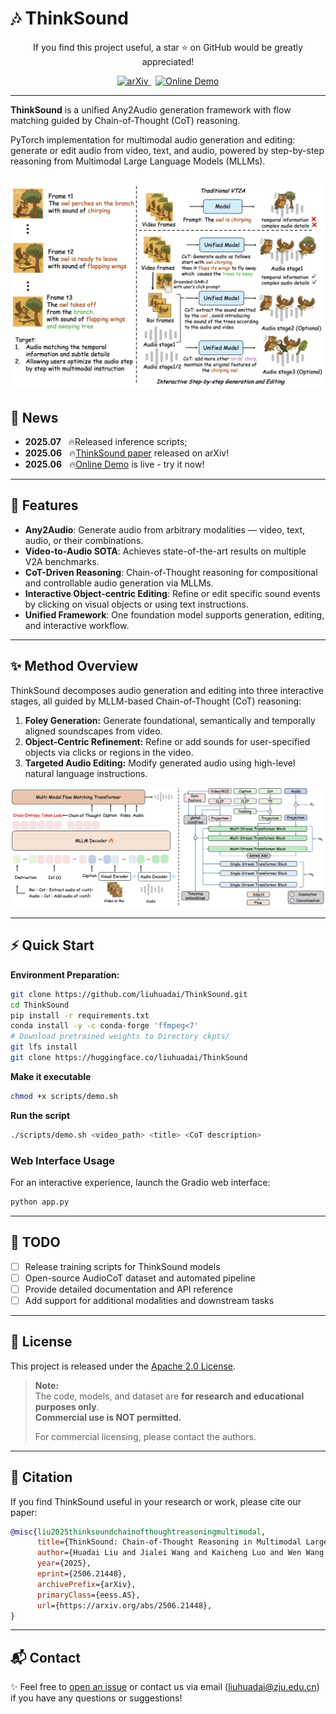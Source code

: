 # 🎶 ThinkSound

<p align="center">
  If you find this project useful, a star ⭐ on GitHub would be greatly appreciated!
</p>

<p align="center">
  <a href="https://arxiv.org/pdf/2506.21448">
    <img src="https://img.shields.io/badge/arXiv-2506.21448-b31b1b.svg" alt="arXiv"/>
  </a>
  &nbsp;
  <a href="https://thinksound-project.github.io/">
    <img src="https://img.shields.io/badge/Online%20Demo-🌐-blue" alt="Online Demo"/>
  </a>
  <!-- &nbsp;
  <a href="https://huggingface.co/spaces/FunAudioLLM/ThinkSound">
    <img src="https://img.shields.io/badge/HuggingFace-Spaces-orange?logo=huggingface" alt="Hugging Face"/>
  </a>
  &nbsp;
  <a href="https://www.modelscope.cn/studios/ThinkSound/ThinkSound/summary">
    <img src="https://img.shields.io/badge/ModelScope-在线体验-green" alt="ModelScope"/>
  </a> -->
</p>

---

**ThinkSound** is a unified Any2Audio generation framework with flow matching guided by Chain-of-Thought (CoT) reasoning.

PyTorch implementation for multimodal audio generation and editing: generate or edit audio from video, text, and audio, powered by step-by-step reasoning from Multimodal Large Language Models (MLLMs).

![Teaser](assets/figs/fig1_teaser.png)
---

## 📰 News
<!-- online demo on [Hugging Face Spaces](#) and [ModelScope](#) for interactive experience! -->
- **2025.07** &nbsp; 🔥Released inference scripts; 
- **2025.06** &nbsp; 🔥[ThinkSound paper](https://arxiv.org/pdf/2506.21448) released on arXiv!
- **2025.06** &nbsp; 🔥[Online Demo](http://thinksound-project.github.io/) is live - try it now!

---

## 🚀 Features

- **Any2Audio**: Generate audio from arbitrary modalities — video, text, audio, or their combinations.
- **Video-to-Audio SOTA**: Achieves state-of-the-art results on multiple V2A benchmarks.
- **CoT-Driven Reasoning**: Chain-of-Thought reasoning for compositional and controllable audio generation via MLLMs.
- **Interactive Object-centric Editing**: Refine or edit specific sound events by clicking on visual objects or using text instructions.
- **Unified Framework**: One foundation model supports generation, editing, and interactive workflow.

---

## ✨ Method Overview

ThinkSound decomposes audio generation and editing into three interactive stages, all guided by MLLM-based Chain-of-Thought (CoT) reasoning:

1. **Foley Generation:** Generate foundational, semantically and temporally aligned soundscapes from video.
2. **Object-Centric Refinement:** Refine or add sounds for user-specified objects via clicks or regions in the video.
3. **Targeted Audio Editing:** Modify generated audio using high-level natural language instructions.

![ThinkSound Overview](assets/figs/fig3_model.png)
<!-- A large-scale CoT-annotated dataset (**AudioCoT**) is used to train both the reasoning module and the unified audio foundation model.
![AudioCoT Pipeline](assets/figs/fig2_dataset.png) -->

---

## ⚡ Quick Start

**Environment Preparation:**
```bash
git clone https://github.com/liuhuadai/ThinkSound.git
cd ThinkSound
pip install -r requirements.txt
conda install -y -c conda-forge 'ffmpeg<7'
# Download pretrained weights to Directory ckpts/
git lfs install
git clone https://huggingface.co/liuhuadai/ThinkSound
```

**Make it executable**
```bash
chmod +x scripts/demo.sh
```

**Run the script**
```bash
./scripts/demo.sh <video_path> <title> <CoT description>
```


### Web Interface Usage

For an interactive experience, launch the Gradio web interface:

```bash
python app.py
```

---

## 📝 TODO

- ☐ Release training scripts for ThinkSound models
- ☐ Open-source AudioCoT dataset and automated pipeline
- ☐ Provide detailed documentation and API reference
- ☐ Add support for additional modalities and downstream tasks

---

## 📄 License

This project is released under the [Apache 2.0 License](LICENSE).

> **Note:**  
> The code, models, and dataset are **for research and educational purposes only**.  
> **Commercial use is NOT permitted.**
>
> For commercial licensing, please contact the authors.

---

## 📖 Citation

If you find ThinkSound useful in your research or work, please cite our paper:

```bibtex
@misc{liu2025thinksoundchainofthoughtreasoningmultimodal,
      title={ThinkSound: Chain-of-Thought Reasoning in Multimodal Large Language Models for Audio Generation and Editing}, 
      author={Huadai Liu and Jialei Wang and Kaicheng Luo and Wen Wang and Qian Chen and Zhou Zhao and Wei Xue},
      year={2025},
      eprint={2506.21448},
      archivePrefix={arXiv},
      primaryClass={eess.AS},
      url={https://arxiv.org/abs/2506.21448}, 
}
```

---

## 📬 Contact

✨ Feel free to [open an issue](https://github.com/liuhuadai/ThinkSound/issues) or contact us via email ([liuhuadai@zju.edu.cn](mailto:liuhuadai@zju.edu.cn)) if you have any questions or suggestions!
